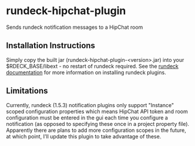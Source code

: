 rundeck-hipchat-plugin
======================

Sends rundeck notification messages to a HipChat room

Installation Instructions
-------------------------

Simply copy the built jar (rundeck-hipchat-plugin-\<version\>.jar) into your $RDECK_BASE/libext - no restart of rundeck 
required. See the [rundeck documentation](http://rundeck.org/docs/manual/plugins.html#installing-plugins) for more 
information on installing rundeck plugins.

Limitations
-----------

Currently, rundeck (1.5.3) notification plugins only support "Instance" scoped configuration properties which means
HipChat API token and room configuration must be entered in the gui each time you configure a notification (as opposed 
to specifying these once in a project property file). Apparently there are plans to add more configuration scopes in 
the future, at which point, I'll update this plugin to take advantage of these.
